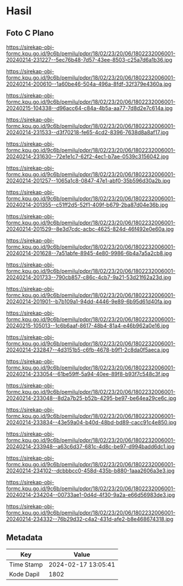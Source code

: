 # Hasil

## Foto C Plano

https://sirekap-obj-formc.kpu.go.id/9c6b/pemilu/pdpr/18/02/23/20/06/1802232006001-20240214-231227--5ec76b48-7d57-43ee-8503-c25a7d6a1b36.jpg

https://sirekap-obj-formc.kpu.go.id/9c6b/pemilu/pdpr/18/02/23/20/06/1802232006001-20240214-200610--1a60be46-504a-496a-8fdf-32f379e4360a.jpg

https://sirekap-obj-formc.kpu.go.id/9c6b/pemilu/pdpr/18/02/23/20/06/1802232006001-20240215-104338--d96acc64-c84a-4b5a-aa77-7d8d2e7c614a.jpg

https://sirekap-obj-formc.kpu.go.id/9c6b/pemilu/pdpr/18/02/23/20/06/1802232006001-20240214-231533--d3f70218-fe65-4cd2-8396-7638d8a8af17.jpg

https://sirekap-obj-formc.kpu.go.id/9c6b/pemilu/pdpr/18/02/23/20/06/1802232006001-20240214-231630--72e1e1c7-62f2-4ec1-b7ae-0539c3156042.jpg

https://sirekap-obj-formc.kpu.go.id/9c6b/pemilu/pdpr/18/02/23/20/06/1802232006001-20240214-201257--1065a1c8-0847-47e1-abf0-35b596d30a2b.jpg

https://sirekap-obj-formc.kpu.go.id/9c6b/pemilu/pdpr/18/02/23/20/06/1802232006001-20240214-201355--c51ff2d5-52f1-409f-b679-2ba87d04e36b.jpg

https://sirekap-obj-formc.kpu.go.id/9c6b/pemilu/pdpr/18/02/23/20/06/1802232006001-20240214-201529--8e3d7cdc-acbc-4625-824d-46f492e0e60a.jpg

https://sirekap-obj-formc.kpu.go.id/9c6b/pemilu/pdpr/18/02/23/20/06/1802232006001-20240214-201628--7a51abfe-8945-4e80-9986-6b4a7a5a2cb8.jpg

https://sirekap-obj-formc.kpu.go.id/9c6b/pemilu/pdpr/18/02/23/20/06/1802232006001-20240214-201733--790cb857-c86c-4cb7-9a21-53d21f62a23d.jpg

https://sirekap-obj-formc.kpu.go.id/9c6b/pemilu/pdpr/18/02/23/20/06/1802232006001-20240214-201901--b7b109a1-94dd-4446-9e89-6b95d61d40fa.jpg

https://sirekap-obj-formc.kpu.go.id/9c6b/pemilu/pdpr/18/02/23/20/06/1802232006001-20240215-105013--1c6b6aaf-8617-48b4-81a4-e46b962a0e16.jpg

https://sirekap-obj-formc.kpu.go.id/9c6b/pemilu/pdpr/18/02/23/20/06/1802232006001-20240214-232847--4d3151b5-c6fb-4678-b9f1-2c8da0f5aeca.jpg

https://sirekap-obj-formc.kpu.go.id/9c6b/pemilu/pdpr/18/02/23/20/06/1802232006001-20240214-233054--61be59ff-5a94-40ee-89f8-b93f7c548c3f.jpg

https://sirekap-obj-formc.kpu.go.id/9c6b/pemilu/pdpr/18/02/23/20/06/1802232006001-20240214-233048--8d2a7b25-b52b-4295-be97-be64ea29ce6c.jpg

https://sirekap-obj-formc.kpu.go.id/9c6b/pemilu/pdpr/18/02/23/20/06/1802232006001-20240214-233834--43e59a04-b40d-48bd-bd89-cacc91c4e850.jpg

https://sirekap-obj-formc.kpu.go.id/9c6b/pemilu/pdpr/18/02/23/20/06/1802232006001-20240214-233948--a63c6d37-681c-4d8c-be97-d994badd6dc1.jpg

https://sirekap-obj-formc.kpu.go.id/9c6b/pemilu/pdpr/18/02/23/20/06/1802232006001-20240214-234102--dcbbbcc0-458d-435b-b880-1aaa2606a3e3.jpg

https://sirekap-obj-formc.kpu.go.id/9c6b/pemilu/pdpr/18/02/23/20/06/1802232006001-20240214-234204--00733ae1-0d4d-4f30-9a2a-e66d56983de3.jpg

https://sirekap-obj-formc.kpu.go.id/9c6b/pemilu/pdpr/18/02/23/20/06/1802232006001-20240214-234332--76b29d32-c4a2-431d-afe2-b8e468674318.jpg


## Metadata

| Key        | Value               |
| ---------- | ------------------- |
| Time Stamp | 2024-02-17 13:05:41 |
| Kode Dapil | 1802                |



